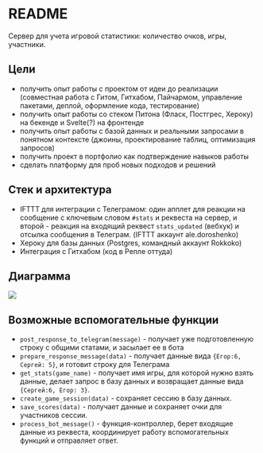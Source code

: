 # README

Сервер для учета игровой статистики: количество очков, игры, участники.

## Цели

- получить опыт работы с проектом от идеи до реализации (совместная работа с Гитом, Гитхабом, Пайчармом, управление пакетами, деплой, оформление кода, тестирование)
- получить опыт работы со стеком Питона (Фласк, Постгрес, Хероку) на бекенде и Svelte(?) на фронтенде
- получить опыт работы с базой данных и реальными запросами в понятном контексте (джоины, проектирование таблиц, оптимизация запросов)
- получить проект в портфолио как подтверждение навыков работы
- сделать платформу для проб новых подходов и решений

## Стек и архитектура

- IFTTT для интеграции с Телеграмом: один апплет для реакции на сообщение с ключевым словом `#stats` и реквеста на сервер, и второй - реакция на входящий реквест `stats_updated` (вебхук) и отсылка сообщения в Телеграм. (IFTTT аккаунт ale.doroshenko)
- Хероку для базы данных (Postgres, командный аккаунт Rokkoko)
- Интеграция с Гитхабом (код в Репле оттуда)

## Диаграмма

![](https://i.ibb.co/vsNbbzS/QOn-PGWWt-MUhh-U2p1c-C1pp5-D54t-Ay-Cl1-Kz-SJee-RMI.jpg)

## Возможные вспомогательные функции

- `post_response_to_telegram(message)` - получает уже подготовленную строку с общими статами, и засылает ее в бота
- `prepare_response_message(data)` - получает данные вида `{Егор:6, Сергей: 5}`, и готовит строку для Телеграма
- `get_stats(game_name)` - получает имя игры, для которой нужно взять данные, делает запрос в базу данных и возвращает данные вида `{Сергей:6, Егор: 3}`.
- `create_game_session(data)` - сохраняет сессию в базу данных.
- `save_scores(data)` - получает данные и сохраняет очки для участников сессии.
- `process_bot_message()` - функция-контроллер, берет входящие данные из реквеста, координирует работу вспомогательных функций и отправляет ответ.
